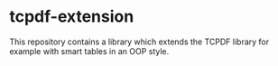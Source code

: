 tcpdf-extension
===============

This repository contains a library which extends the TCPDF library for example with smart tables in an OOP style.
